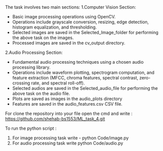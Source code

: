 The task involves two main sections:
1.Computer Vision Section:
   * Basic image processing operations using OpenCV.
   * Operations include grayscale conversion, resizing, edge detection, histogram equalization, and thresholding.
   * Selected images are saved in the Selected_Image_folder for performing the above task on the images.
   * Processed images are saved in the cv_output directory.
   
2.Audio Processing Section:
  * Fundamental audio processing techniques using a chosen audio processing library.
  * Operations include waveform plotting, spectrogram computation, and feature extraction (MFCC, chroma features, spectral contrast, zero-crossing rate, and spectral roll-off).
  * Selected audios are saved in the Selected_audio_file for performing the above task on the audio file.
  * Plots are saved as images in the audio_plots directory
  * Features are saved in the audio_features.csv CSV file.

For clone the repository into your file open the cmd and write : https://github.com/shehab-bs1553/ML_task_4.git

To run the python script : 
1. For image processing task write - python Code/image.py
2. For audio processing task write python Code/audio.py
